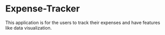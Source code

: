 # Expense-Tracker
This application is for the users to track their expenses and have features like data visualization.
